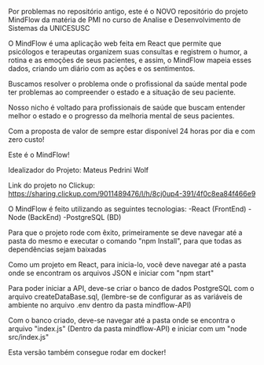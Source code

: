Por problemas no repositório antigo, este é o NOVO repositório do projeto MindFlow da matéria de PMI no curso de Analise e Desenvolvimento de Sistemas da UNICESUSC

O MindFlow é uma aplicação web feita em React que permite que psicólogos e terapeutas organizem suas consultas e registrem o humor, a rotina e as emoções de seus pacientes, e assim, o MindFlow mapeia esses dados, criando um diário com as ações e os sentimentos.

Buscamos resolver o problema onde o profissional da saúde mental pode ter problemas ao compreender o estado e a situação de seu paciente.

Nosso nicho é voltado para profissionais de saúde que buscam entender melhor o estado e o progresso da melhoria mental de seus pacientes.

Com a proposta de valor de sempre estar disponível 24 horas por dia e com zero custo!

Este é o MindFlow!

Idealizador do Projeto: Mateus Pedrini Wolf

Link do projeto no Clickup: https://sharing.clickup.com/9011489476/l/h/8cj0up4-391/4f0c8ea84f466e9

O MindFlow é feito utilizando as seguintes tecnologias: -React (FrontEnd) -Node (BackEnd) -PostgreSQL (BD)

Para que o projeto rode com êxito, primeiramente se deve navegar até a pasta do mesmo e executar o comando "npm Install", para que todas as dependências sejam baixadas

Como um projeto em React, para inicia-lo, você deve navegar até a pasta onde se encontram os arquivos JSON e iniciar com "npm start"

Para poder iniciar a API, deve-se criar o banco de dados PostgreSQL com o arquivo createDataBase.sql, (lembre-se de configurar as as variáveis de ambiente no arquivo .env dentro da pasta mindflow-API)

Com o banco criado, deve-se navegar até a pasta onde se encontra o arquivo "index.js" (Dentro da pasta mindflow-API) e iniciar com um "node src/index.js"

Esta versão também consegue rodar em docker!
